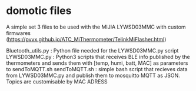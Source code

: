 # domotic files
A simple set 3 files to be used with the MIJIA LYWSD03MMC with custom firmwares (https://pvvx.github.io/ATC_MiThermometer/TelinkMiFlasher.html)

Bluetooth_utils.py : Python file needed for the LYWSD03MMC.py script
LYWSD03MMC.py : Python3 scripts that receives BLE info published by the thermometers and sends them with [temp, humi, batt, MAC] as parameters to sendToMQTT.sh
sendToMQTT.sh : simple bash script that recieves data from LYWSD03MMC.py and publish them to mosquitto MQTT as JSON. Topics are customisable by MAC ADRESS

